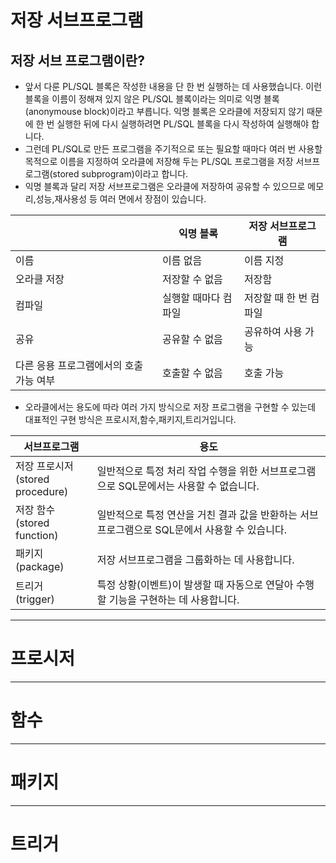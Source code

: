 # 저장 서브프로그램 

## 저장 서브 프로그램이란?

- 앞서 다룬 PL/SQL 블록은 작성한 내용을 단 한 번 실행하는 데 사용했습니다. 이런 블록을 이름이 정해져 있지 않은 PL/SQL 블록이라는 의미로 익명 블록(anonymouse block)이라고 부릅니다. 익명 블록은 오라클에 저장되지 않기 때문에 한 번 실행한 뒤에 다시 실행하려면 PL/SQL 블록을 다시 작성하여 실행해야 합니다.
- 그런데 PL/SQL로 만든 프로그램을 주기적으로 또는 필요할 때마다 여러 번 사용할 목적으로 이름을 지정하여 오라클에 저장해 두는 PL/SQL 프로그램을 저장 서브프로그램(stored subprogram)이라고 합니다.
- 익명 블록과 달리 저장 서브프로그램은 오라클에 저장하여 공유할 수 있으므로 메모리,성능,재사용성 등 여러 면에서 장점이 있습니다. 


||익명 블록|저장 서브프로그램|
|----|-----|-----|
|이름|이름 없음|이름 지정|
|오라클 저장|저장할 수 없음|저장함|
|컴파일|실행할 때마다 컴파일|저장할 때 한 번 컴파일|
|공유|공유할 수 없음|공유하여 사용 가능|
|다른 응용 프로그램에서의 호출 가능 여부|호출할 수 없음|호출 가능|

- 오라클에서는 용도에 따라 여러 가지 방식으로 저장 프로그램을 구현할 수 있는데 대표적인 구현 방식은 프로시저,함수,패키지,트리거입니다. 

|서브프로그램|용도|
|----|-----|
|저장 프로시저<br>(stored procedure)|일반적으로 특정 처리 작업 수행을 위한 서브프로그램으로 SQL문에서는 사용할 수 없습니다.|
|저장 함수<br>(stored function)|일반적으로 특정 연산을 거친 결과 값을 반환하는 서브프로그램으로 SQL문에서 사용할 수 있습니다.|
|패키지<br>(package)|저장 서브프로그램을 그룹화하는 데 사용합니다.|
|트리거<br>(trigger)|특정 상황(이벤트)이 발생할 때 자동으로 연달아 수행할 기능을 구현하는 데 사용합니다.|

--- 
# 프로시저 

---
# 함수 

---
# 패키지 

---
# 트리거 